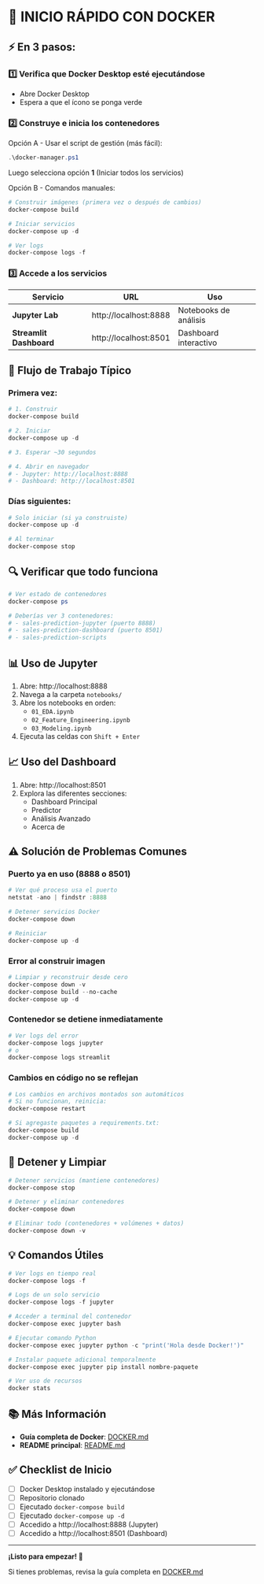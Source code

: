 # 🚀 INICIO RÁPIDO CON DOCKER

## ⚡ En 3 pasos:

### 1️⃣ Verifica que Docker Desktop esté ejecutándose
- Abre Docker Desktop
- Espera a que el ícono se ponga verde

### 2️⃣ Construye e inicia los contenedores

Opción A - Usar el script de gestión (más fácil):
```powershell
.\docker-manager.ps1
```
Luego selecciona opción **1** (Iniciar todos los servicios)

Opción B - Comandos manuales:
```powershell
# Construir imágenes (primera vez o después de cambios)
docker-compose build

# Iniciar servicios
docker-compose up -d

# Ver logs
docker-compose logs -f
```

### 3️⃣ Accede a los servicios

| Servicio | URL | Uso |
|----------|-----|-----|
| **Jupyter Lab** | http://localhost:8888 | Notebooks de análisis |
| **Streamlit Dashboard** | http://localhost:8501 | Dashboard interactivo |

## 🎯 Flujo de Trabajo Típico

### Primera vez:
```powershell
# 1. Construir
docker-compose build

# 2. Iniciar
docker-compose up -d

# 3. Esperar ~30 segundos

# 4. Abrir en navegador
# - Jupyter: http://localhost:8888
# - Dashboard: http://localhost:8501
```

### Días siguientes:
```powershell
# Solo iniciar (si ya construiste)
docker-compose up -d

# Al terminar
docker-compose stop
```

## 🔍 Verificar que todo funciona

```powershell
# Ver estado de contenedores
docker-compose ps

# Deberías ver 3 contenedores:
# - sales-prediction-jupyter (puerto 8888)
# - sales-prediction-dashboard (puerto 8501)
# - sales-prediction-scripts
```

## 📊 Uso de Jupyter

1. Abre: http://localhost:8888
2. Navega a la carpeta `notebooks/`
3. Abre los notebooks en orden:
   - `01_EDA.ipynb`
   - `02_Feature_Engineering.ipynb`
   - `03_Modeling.ipynb`
4. Ejecuta las celdas con `Shift + Enter`

## 📈 Uso del Dashboard

1. Abre: http://localhost:8501
2. Explora las diferentes secciones:
   - Dashboard Principal
   - Predictor
   - Análisis Avanzado
   - Acerca de

## ⚠️ Solución de Problemas Comunes

### Puerto ya en uso (8888 o 8501)
```powershell
# Ver qué proceso usa el puerto
netstat -ano | findstr :8888

# Detener servicios Docker
docker-compose down

# Reiniciar
docker-compose up -d
```

### Error al construir imagen
```powershell
# Limpiar y reconstruir desde cero
docker-compose down -v
docker-compose build --no-cache
docker-compose up -d
```

### Contenedor se detiene inmediatamente
```powershell
# Ver logs del error
docker-compose logs jupyter
# o
docker-compose logs streamlit
```

### Cambios en código no se reflejan
```powershell
# Los cambios en archivos montados son automáticos
# Si no funcionan, reinicia:
docker-compose restart

# Si agregaste paquetes a requirements.txt:
docker-compose build
docker-compose up -d
```

## 🛑 Detener y Limpiar

```powershell
# Detener servicios (mantiene contenedores)
docker-compose stop

# Detener y eliminar contenedores
docker-compose down

# Eliminar todo (contenedores + volúmenes + datos)
docker-compose down -v
```

## 💡 Comandos Útiles

```powershell
# Ver logs en tiempo real
docker-compose logs -f

# Logs de un solo servicio
docker-compose logs -f jupyter

# Acceder a terminal del contenedor
docker-compose exec jupyter bash

# Ejecutar comando Python
docker-compose exec jupyter python -c "print('Hola desde Docker!')"

# Instalar paquete adicional temporalmente
docker-compose exec jupyter pip install nombre-paquete

# Ver uso de recursos
docker stats
```

## 📚 Más Información

- **Guía completa de Docker**: [DOCKER.md](DOCKER.md)
- **README principal**: [README.md](README.md)

## ✅ Checklist de Inicio

- [ ] Docker Desktop instalado y ejecutándose
- [ ] Repositorio clonado
- [ ] Ejecutado `docker-compose build`
- [ ] Ejecutado `docker-compose up -d`
- [ ] Accedido a http://localhost:8888 (Jupyter)
- [ ] Accedido a http://localhost:8501 (Dashboard)

---

**¡Listo para empezar! 🎉**

Si tienes problemas, revisa la guía completa en [DOCKER.md](DOCKER.md)
